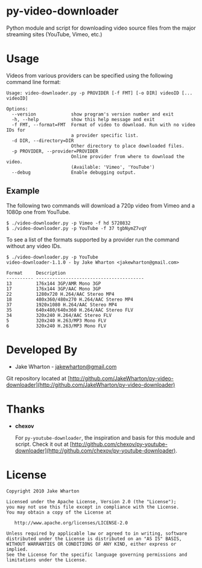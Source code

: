 py-video-downloader
===================
Python module and script for downloading video source files from the major
streaming sites (YouTube, Vimeo, etc.)

Usage
=====
Videos from various providers can be specified using the following command line
format:

    Usage: video-downloader.py -p PROVIDER [-f FMT] [-o DIR] videoID [... videoID]

    Options:
      --version             show program's version number and exit
      -h, --help            show this help message and exit
      -f FMT, --format=FMT  Format of video to download. Run with no video IDs for
                            a provider specific list.
      -d DIR, --directory=DIR
                            Other directory to place downloaded files.
      -p PROVIDER, --provider=PROVIDER
                            Online provider from where to download the video.
                            (Available: 'Vimeo', 'YouTube')
      --debug               Enable debugging output.

Example
-------
The following two commands will download a 720p video from Vimeo and a 1080p
one from YouTube.

    $ ./video-downloader.py -p Vimeo -f hd 5720832
    $ ./video-downloader.py -p YouTube -f 37 tgbNymZ7vqY

To see a list of the formats supported by a provider run the command without
any video IDs.

    $ ./video-downloader.py -p YouTube
    video-downloader-1.1.0 - by Jake Wharton <jakewharton@gmail.com>

    Format     Description
    ---------- ----------------------------------------
    13         176x144 3GP/AMR Mono 3GP
    17         176x144 3GP/AAC Mono 3GP
    22         1280x720 H.264/AAC Stereo MP4
    18         480x360/480x270 H.264/AAC Stereo MP4
    37         1920x1080 H.264/AAC Stereo MP4
    35         640x480/640x360 H.264/AAC Stereo FLV
    34         320x240 H.264/AAC Stereo FLV
    5          320x240 H.263/MP3 Mono FLV
    6          320x240 H.263/MP3 Mono FLV


Developed By
============
* Jake Wharton - <jakewharton@gmail.com>

Git repository located at
[http://github.com/JakeWharton/py-video-downloader](http://github.com/JakeWharton/py-video-downloader)

Thanks
======
*   __chexov__

    For `py-youtube-downloader`, the inspiration and basis for this module and script. Check it out at [http://github.com/chexov/py-youtube-downloader](http://github.com/chexov/py-youtube-downloader).

License
=======
    Copyright 2010 Jake Wharton

    Licensed under the Apache License, Version 2.0 (the "License");
    you may not use this file except in compliance with the License.
    You may obtain a copy of the License at

       http://www.apache.org/licenses/LICENSE-2.0

    Unless required by applicable law or agreed to in writing, software
    distributed under the License is distributed on an "AS IS" BASIS,
    WITHOUT WARRANTIES OR CONDITIONS OF ANY KIND, either express or implied.
    See the License for the specific language governing permissions and
    limitations under the License.
